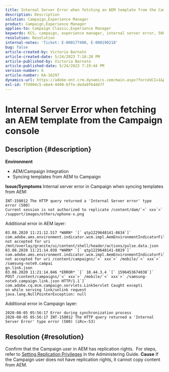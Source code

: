 ```yaml
---
title: Internal Server Error when fetching an AEM template from the Campaign console
description: Description
solution: Campaign,Experience Manager
product: Campaign,Experience Manager
applies-to: Campaign Classic,Experience Manager
keywords: KCS, campaign, experience manager, internal server error, 500
resolution: Resolution
internal-notes: 'Ticket: E-000177400, E-000190218'
bug: false
article-created-by: Victoria Barnato
article-created-date: 5/24/2023 7:18:20 PM
article-published-by: Victoria Barnato
article-published-date: 5/24/2023 7:19:44 PM
version-number: 6
article-number: KA-16297
dynamics-url: https://adobe-ent.crm.dynamics.com/main.aspx?forceUCI=1&pagetype=entityrecord&etn=knowledgearticle&id=c9e250b8-67fa-ed11-8849-6045bd006b3d
exl-id: ffd904c5-ebe4-4490-bffe-deda0f64d47f
---
```

# Internal Server Error when fetching an AEM template from the Campaign console

## Description {#description}

<b>Environment</b>
- AEM/Campaign Integration
- Syncing templates from AEM to Campaign

<b>Issue/Symptoms</b>
Internal server error in Campaign when syncing templates from AEM:


```
INT-150012 The HTTP query returned a 'Internal Server error' type error (500)
Current session is not authorized to replicate /content/dam/`<` xxx`>` /support/images/others/ophone-x.png
```


Additional error in AEM layer:


```
03.08.2020 11:21:12.517 *WARN* `[` qtp1229648141-8634`]`  com.adobe.ams.environment.indicator.wcm.impl.AemEnvironmentIndicatorFilter not accepted for uri /mnt/overlay/granite/ui/content/shell/header/actions/pulse.data.json
03.08.2020 11:21:14.038 *WARN* `[` qtp1229648141-8819`]`  com.adobe.ams.environment.indicator.wcm.impl.AemEnvironmentIndicatorFilter not accepted for uri /content/campaigns/`<` xxx`>` /mobile/`<` xxx`>` /samsung-note9.campai
gn.link.json
03.08.2020 11:21:14.046 *ERROR* `[` 10.44.3.4 `[` 1596453674038`]`  POST /content/campaigns/`<` xxx`>` /mobile/`<` xxx`>` /samsung-note9.campaign.link.json HTTP/1.1`]`  com.adobe.cq.mcm.campaign.servlets.LinkServlet Caught excepti
on while serving link/unlink request
java.lang.NullPointerException: null
```


Additional error in Campaign layer:


```
2020-08-05 05:56:17 Error during synchronization process
2020-08-05 05:56:17 INT-150012 The HTTP query returned a 'Internal Server Error' type error (500) (iRc=-53)
```





## Resolution {#resolution}


Confirm that the Campaign user in AEM has replication rights.  For steps, refer to [Setting Replication Privileges](https://experienceleague.adobe.com/docs/experience-manager-65/administering/security/security.html?lang=en#setting-replication-privileges) in the Administering Guide.
<b>Cause</b>
If the Campaign user does not have replication rights, it cannot copy content from AEM.
